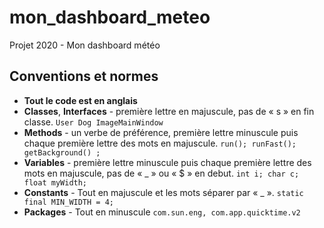 # mon_dashboard_meteo
Projet 2020 - Mon dashboard météo

## Conventions et normes
-	**Tout le code est en anglais**
-   **Classes**, **Interfaces**
        - première lettre en majuscule, pas de « s » en fin classe.
        ```
        User
        Dog
        ImageMainWindow
        ```
-	**Methods**
        - un verbe de préférence, première lettre minuscule puis chaque première lettre des mots en majuscule.
         ```
        run();
        runFast();
        getBackground() ;
        ```
-   **Variables**
        - première lettre minuscule puis chaque première lettre des mots en majuscule, pas de « _ » ou « $ » en debut.
        ```
        int i;
        char c;
        float myWidth;
        ```
-	**Constants**
        - Tout en majuscule et les mots séparer par « _ ».
        ```
        static final MIN_WIDTH = 4;
        ```
-   **Packages**
        - Tout en minuscule
        ```
        com.sun.eng, com.app.quicktime.v2
        ```

